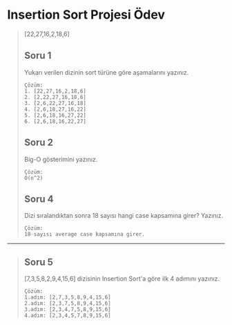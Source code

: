 # Insertion Sort Projesi Ödev

> [22,27,16,2,18,6]
> 
> ## Soru 1
> Yukarı verilen dizinin sort türüne göre aşamalarını yazınız.
> ``` 
> Çözüm:
> 1. [22,27,16,2,18,6]
> 2. [2,22,27,16,18,6] 
> 3. [2,6,22,27,16,18] 
> 4. [2,6,18,27,16,22] 
> 5. [2,6,18,16,27,22] 
> 6. [2,6,18,16,22,27] 
> ```
> 
> ## Soru 2
> Big-O gösterimini yazınız.
> ```
> Çözüm:
> O(n^2)
> ```
> 
> ## Soru 4
> Dizi sıralandıktan sonra 18 sayısı hangi case kapsamına girer? Yazınız.
> ```
> Çözüm:
> 18 sayısı average case kapsamına girer.
> ```
>  
---
> ## Soru 5
> [7,3,5,8,2,9,4,15,6] dizisinin Insertion Sort'a göre ilk 4 adımını yazınız.
> ```
> Çözüm:
> 1.adım: [2,7,3,5,8,9,4,15,6]
> 2.adım: [2,3,7,5,8,9,4,15,6]
> 3.adım: [2,3,4,7,5,8,9,15,6]
> 4.adım: [2,3,4,5,7,8,9,15,6]
> ```
> 



